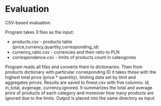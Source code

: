 # Evaluation
CSV-based evaluation.

Program takes 3 files as the input:
- products.csv - products table (price,currency,quantity,corresponding_id)
- currency_ratio.csv - currencies and their ratio to PLN
- correspondence.csv - limits of products count in cateogories

Program reads all files and converts them to dictionaries. Then from products dictionary with particular corresponding ID it takes those with the highest total price (price * quantity), limiting data set by limit and aggregates prices.
Results are saved to finest.csv with five columns: id, in_total, avgerage, currency,ignored. It summarizes the total and average price of products of each category and moreover how many products are ignored due to the limits.
Output is placed into the same directory as input
